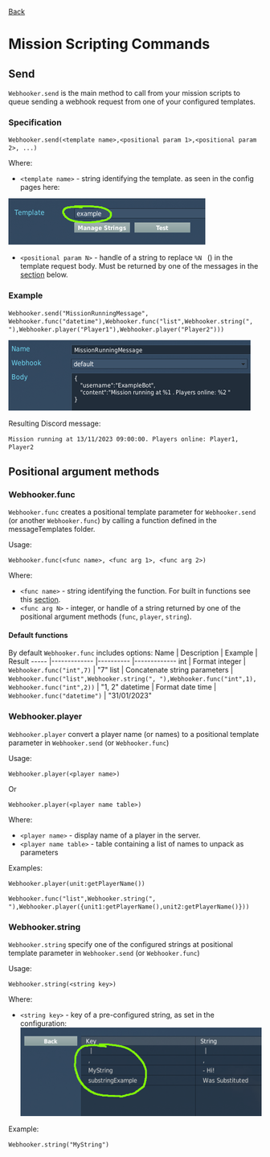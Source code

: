 [Back](../Readme.md)
# Mission Scripting Commands

## Send
`Webhooker.send` is the main method to call from your mission scripts to queue sending a webhook request from one of your configured templates.

### Specification

```
Webhooker.send(<template name>,<positional param 1>,<positional param 2>, ...)
```
Where:

* `<template name>` - string identifying the template. as seen in the config pages here:

![Template name in template list](Images/TemplateName.png)
* `<positional param N>` - handle of a string to replace `%N ` () in the template request body. Must be returned by one of the messages in the [section](#positional-argument-methods) below.

### Example
```
Webhooker.send("MissionRunningMessage", Webhooker.func("datetime"),Webhooker.func("list",Webhooker.string(", "),Webhooker.player("Player1"),Webhooker.player("Player2")))
```
![Template name in template list](Images/MissionRunningExample.png)

Resulting Discord message:
```
Mission running at 13/11/2023 09:00:00. Players online: Player1, Player2
```
## Positional argument methods

### Webhooker.func
`Webhooker.func` creates a positional template parameter for `Webhooker.send` (or another `Webhooker.func`) by calling a function defined in the messageTemplates folder.

Usage:
```
Webhooker.func(<func name>, <func arg 1>, <func arg 2>)
```
Where:

* `<func name>` - string identifying the function. For built in functions see this [section](#default-functions).
* `<func arg N>` - integer, or handle of a string returned by one of the positional argument methods (`func`, `player`, `string`).


#### Default functions
By default `Webhooker.func` includes options:
Name      | Description                         | Example                                                                                          | Result
-----     |-------------                        |----------                                                                                        |-------------
int       | Format integer                      | `Webhooker.func("int",7)`                                                                        | "7"
list      | Concatenate string parameters       | `Webhooker.func("list",Webhooker.string(", "),Webhooker.func("int",1), Webhooker.func("int",2))` | "1, 2"
datetime  | Format date time                    | `Webhooker.func("datetime")`                                                                     | "31/01/2023"


### Webhooker.player
`Webhooker.player` convert a player name (or names) to a positional template parameter in `Webhooker.send` (or `Webhooker.func`)

Usage:
```
Webhooker.player(<player name>)
```
Or
```
Webhooker.player(<player name table>)
```
Where:

* `<player name>` - display name of a player in the server.
* `<player name table>` - table containing a list of names to unpack as parameters

Examples:
```
Webhooker.player(unit:getPlayerName())
```
```
Webhooker.func("list",Webhooker.string(", "),Webhooker.player({unit1:getPlayerName(),unit2:getPlayerName()}))
```

### Webhooker.string
`Webhooker.string` specify one of the configured strings at positional template parameter in `Webhooker.send` (or `Webhooker.func`)

Usage:
```
Webhooker.string(<string key>)
```
Where:

* `<string key>` - key of a pre-configured string, as set in the configuration:
![Replacement string keys in options menu](/Docs/Images/StringKeys.png)

Example:
```
Webhooker.string("MyString")
```